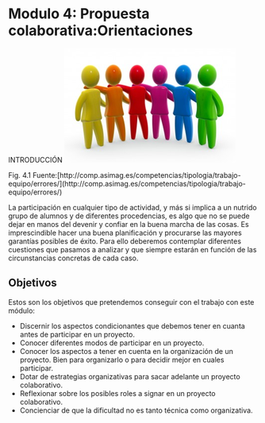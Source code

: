 
# Modulo 4: Propuesta colaborativa:Orientaciones

INTRODUCCI&Oacute;N
![](img/960_es-trabajo-en-equipo-m.jpg)
<td style="text-align: center;">Fig. 4.1 Fuente:[http://comp.asimag.es/competencias/tipologia/trabajo-equipo/errores/](http://comp.asimag.es/competencias/tipologia/trabajo-equipo/errores/)</td>



La participación en cualquier tipo de actividad, y más si implica a un nutrido grupo de alumnos y de diferentes procedencias, es algo que no se puede dejar en manos del devenir y confiar en la buena marcha de las cosas. Es imprescindible hacer una buena planificación y procurarse las mayores garantías posibles de éxito. Para ello deberemos contemplar diferentes cuestiones que pasamos a analizar y que siempre estarán en función de las circunstancias concretas de cada caso.

## Objetivos

Estos son los objetivos que pretendemos conseguir con el trabajo con este módulo:

- Discernir los aspectos condicionantes que debemos tener en cuanta antes de participar en un proyecto.
- Conocer diferentes modos de participar en un proyecto.
- Conocer los aspectos a tener en cuenta en la organización de un proyecto. Bien para organizarlo o para decidir mejor en cuales participar.
- Dotar de estrategias organizativas para sacar adelante un proyecto colaborativo.
- Reflexionar sobre los posibles roles a signar en un proyecto colaborativo.
- Concienciar de que la dificultad no es tanto técnica como organizativa.

